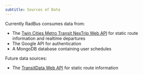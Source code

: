 ```yaml
---
subtitle: Sources of Data
---
```


Currently RadBus consumes data from:

* The [Twin Cities Metro Transit NexTrip Web API](http://svc.metrotransit.org/NexTrip/help) for static route information and realtime departures
* The Google API for authentication
* A MongoDB database containing user schedules

Future data sources:
* The [TransitData Web API](http://dev.transitdata.io) for static route information
